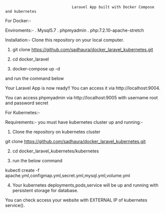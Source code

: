                                   Laravel App built with Docker Compose and kubernetes

For Docker:-

Enviroments:-
. Mysql5.7
. phpmyadmin
. php:7.2.10-apache-stretch

Installation:-
Clone this repository on your local computer. 


1. git clone https://github.com/sadhaura/docker_laravel_kubernetes.git

2. cd docker_laravel

3. docker-compose up -d

and run the command below

Your Laravel App is now ready!! You can access it via http://localhost:9004.

You can access phpmyadmin via http://localhost:9005 with username root and password secret


For Kubernetes:-

Requirements:-
you must have kubernetes cluster up and running:-


1. Clone the repository on kubernetes cluster

git clone https://github.com/sadhaura/docker_laravel_kubernetes.git

2. cd docker_laravel_kubernetes/kubernetes

3. run the below command 

kubectl create -f apache.yml,configmap.yml,secret.yml,mysql.yml,volume.yml

4. Your kubernetes deployments,pods,service will be up and running with persistent storage for database.

You can check access your website with EXTERNAL IP of kubernetes service().

 


